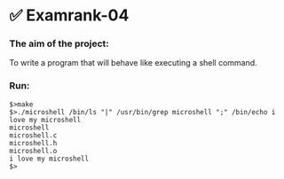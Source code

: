 # ✅ Examrank-04
### The aim of the project:
To write a program that will behave like executing a shell command.
### Run:
```
$>make
$>./microshell /bin/ls "|" /usr/bin/grep microshell ";" /bin/echo i love my microshell
microshell
microshell.c
microshell.h
microshell.o
i love my microshell
$>
```
